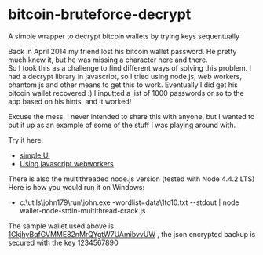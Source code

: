# bitcoin-bruteforce-decrypt
A simple wrapper to decrypt bitcoin wallets by trying keys sequentually

Back in April 2014 my friend lost his bitcoin wallet password.  He pretty much knew it, but he was missing a character here and there.  
So I took this as a challenge to find different ways of solving this problem. I had a decrypt library in javascript, so I tried using node.js, web workers, phantom js and other means to get this to work.
Eventually I did get his bitcoin wallet recovered :)  I inputted a list of 1000 passwords or so to the app based on his hints, and it worked!

Excuse the mess, I never intended to share this with anyone, but I wanted to put it up as an example of some of the stuff I was playing around with.

Try it here:
- [simple UI](http://agilechai.com/code/bitcoin-bruteforce-decrypt-poc/DecryptWallet_2PW_Fix3.html)
- [Using javascript webworkers](http://agilechai.com/code/bitcoin-bruteforce-decrypt-poc/ReadExternalUriWebWorkers.html)

There is also the multithreaded node.js version (tested with Node 4.4.2 LTS)
Here is how you would run it on Windows:
- c:\utils\john179\run\john.exe -wordlist=data\1to10.txt --stdout | node wallet-node-stdin-multithread-crack.js

The sample wallet used above is [1CkjhyBqfGVMME82nMrQYgtW7UAmibvvUW](https://blockchain.info/address/1CkjhyBqfGVMME82nMrQYgtW7UAmibvvUW) , the json encrypted backup is secured with the key 1234567890